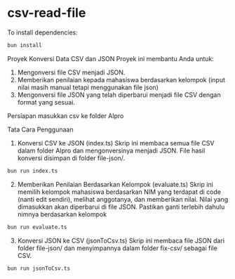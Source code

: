 # csv-read-file

To install dependencies:



```bash
bun install
```
Proyek Konversi Data CSV dan JSON
Proyek ini membantu Anda untuk:

1. Mengonversi file CSV menjadi JSON.
2. Memberikan penilaian kepada mahasiswa berdasarkan kelompok (input nilai masih manual tetapi menggunakan file json)
3. Mengonversi file JSON yang telah diperbarui menjadi file CSV dengan format yang sesuai.

Persiapan masukkan csv ke folder Alpro

Tata Cara Penggunaan
1. Konversi CSV ke JSON (index.ts)
Skrip ini membaca semua file CSV dalam folder Alpro dan mengonversinya menjadi JSON. 
File hasil konversi disimpan di folder file-json/.

```bash
bun run index.ts
```
2. Memberikan Penilaian Berdasarkan Kelompok (evaluate.ts)
Skrip ini memilih kelompok mahasiswa berdasarkan NIM yang terdapat di code (nanti edit sendiri), 
melihat anggotanya, dan memberikan nilai. 
Nilai yang dimasukkan akan diperbarui di file JSON.
Pastikan ganti terlebih dahulu nimnya berdasarkan kelompok

```bash
bun run evaluate.ts
```
3. Konversi JSON ke CSV (jsonToCsv.ts)
Skrip ini membaca file JSON dari folder file-json/ dan menyimpannya dalam folder fix-csv/ sebagai file CSV.

```bash
bun run jsonToCsv.ts
```
